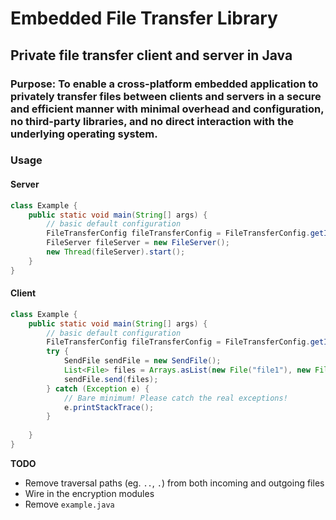 # Embedded File Transfer Library
## Private file transfer client and server in Java
### Purpose: To enable a cross-platform embedded application to privately transfer files between clients and servers in a secure and efficient manner with minimal overhead and configuration, no third-party libraries, and no direct interaction with the underlying operating system.
### Usage

#### Server
```java
class Example {
    public static void main(String[] args) {
        // basic default configuration
        FileTransferConfig fileTransferConfig = FileTransferConfig.getInstance();
        FileServer fileServer = new FileServer();
        new Thread(fileServer).start();
    }
}
```

#### Client
```java
class Example {
    public static void main(String[] args) {
        // basic default configuration
        FileTransferConfig fileTransferConfig = FileTransferConfig.getInstance();
        try {
            SendFile sendFile = new SendFile();
            List<File> files = Arrays.asList(new File("file1"), new File("file2"), new File("file3"));
            sendFile.send(files);
        } catch (Exception e) {
            // Bare minimum! Please catch the real exceptions!
            e.printStackTrace();
        }
        
    }
}
```

**TODO**
* Remove traversal paths (eg. `..`, `.`) from both incoming and outgoing files
* Wire in the encryption modules
* Remove `example.java`
